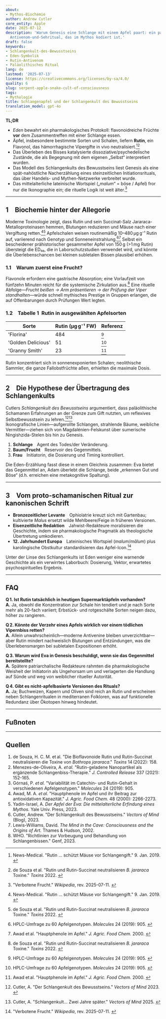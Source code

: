 ```yaml
---
about:
- Mythos-Biochemie
author: Andrew Cutler
core_entity: Apple
date: 2025-07-12
description: 'Warum Genesis eine Schlange mit einem Apfel paart: ein paläolithisches
  Antivenom-und-Sehritual, das im Mythos kodiert ist.'
draft: false
keywords:
- Schlangenkult-des-Bewusstseins
- Eden-Symbolik
- Rutin-Antivenom
- Paläolithisches Ritual
lang: de
lastmod: '2025-07-13'
license: https://creativecommons.org/licenses/by-sa/4.0/
quality: 6
slug: serpent-apple-snake-cult-of-consciousness
tags:
- Mythologie
title: Schlangenapfel und der Schlangenkult des Bewusstseins
translation_model: gpt-4o
---
```


**TL;DR**

- *Eden* bewahrt ein pharmakologisches Protokoll: flavonoidreiche Früchte **vor** dem Zusammentreffen mit einer Schlange essen.  
- Äpfel, insbesondere bestimmte Sorten und Schalen, liefern **Rutin**, ein Flavonol, das hämorrhagische Vipergifte in vivo neutralisiert.[^1][^2]  
- Das Überleben des Bisses katalysierte dissoziative/psychedelische Zustände, die als Begegnung mit dem eigenen „Selbst“ interpretiert wurden.  
- Das Modell des Schlangenkults des Bewusstseins liest Genesis als eine spät-nahöstliche Nacherzählung eines steinzeitlichen Initiationsrituals, das über Handels- und Mythen-Netzwerke verbreitet wurde.  
- Das mittelalterliche lateinische Wortspiel („*malum*“ = böse / Apfel) fror nur die Ikonographie ein; die rituelle Logik ist weit älter.[^5]

---

## 1 Biochemie hinter der Allegorie

Moderne Toxinologie zeigt, dass Rutin und sein Succinat-Salz Jararaca-Metalloproteinasen hemmen, Blutungen reduzieren und Mäuse nach einer Vergiftung retten.[^1][^2] 
Apfelschalen weisen routinemäßig 10–480 µg g⁻¹ Rutin auf, variierend nach Genotyp und Sonneneinstrahlung.[^3][^4] 
Selbst ein bescheidener prähistorischer gesammelter Apfel von 150 g (>1 mg Rutin) übersteigt die ED₅₀, die in Laborschutzstudien verwendet wird, und könnte die Überlebenschancen bei kleinen subletalen Bissen plausibel erhöhen.

### 1.1 Warum zuerst eine Frucht?

Flavonole erfordern eine gastrische Absorption; eine Vorlaufzeit von fünfzehn Minuten reicht für die systemische Zirkulation aus.[^2] 
Eine rituelle Abfolge—*Frucht beißen → Arm präsentieren → der Prüfung der Viper standhalten*—würde schnell mythisches Prestige in Gruppen erlangen, die auf Offenbarungen durch Prüfungen Wert legten.

### 1.2 Tabelle 1 Rutin in ausgewählten Apfelsorten

| Sorte | Rutin (µg g⁻¹ FW) | Referenz |
|-------|------------------|----------|
| 'Florina' | 484 | [^3] |
| 'Golden Delicious' | 51 | [^3] |
| 'Granny Smith' | 23 | [^4] |

Rutin konzentriert sich in sonnenexponierten Schalen; neolithische Sammler, die ganze Fallobstfrüchte aßen, erhielten die maximale Dosis.

---

## 2 Die Hypothese der Übertragung des Schlangenkults

Cutlers *Schlangenkult des Bewusstseins* argumentiert, dass paläolithische Schamanen Erfahrungen an der Grenze zum Gift nutzten, um reflexives Selbstbewusstsein zu lehren.[^6][^7]  
Ikonografische Linien—aufgerollte Schlangen, strahlende Bäume, weibliche Vermittler—ziehen sich von Magdalénien-Felskunst über sumerische Ningishzida-Stelen bis hin zu Genesis.

1. **Schlange** Agent des Todes/der Veränderung.  
2. **Baum/Frucht** Reservoir des Gegenmittels.  
3. **Frau** Initiatorin, die Dosierung und Timing kontrolliert.

Die Eden-Erzählung fasst diese in einem Gleichnis zusammen: Eva bietet das Gegenmittel an, Adam überlebt die Schlange, beide „erkennen Gut und Böse“ (d.h. erreichen eine metakognitive Spaltung).

---

## 3 Vom proto-schamanischen Ritual zur kanonischen Schrift

- **Bronzezeitlicher Levante** Ophiolatrie kreuzt sich mit Gartenbau; kultivierte *Malus* ersetzt wilde Mehlbeere/Feige in früheren Versionen. 
- **Eisenzeitliche Redaktion** Jahwist-Redakteure moralisieren die Geschichte, indem sie pharmakologische Pragmatik als theologische Übertretung umkodieren. 
- **12. Jahrhundert Europa** Lateinisches Wortspiel (*malum*/*mālum*) plus karolingische Obstkultur standardisieren das Apfel-Icon.[^5]

Unter der Linse des Schlangenkults ist Eden weniger eine warnende Geschichte als ein verwirrtes Laborbuch: Dosierung, Vektor, erwartetes psychospirituelles Ergebnis.

---

## FAQ

**Q 1. Ist Rutin tatsächlich in heutigen Supermarktäpfeln vorhanden?**  
**A.** Ja, obwohl die Konzentration zur Schale hin tendiert und je nach Sorte mehr als 20-fach variiert; Erbstück- und rotgeschälte Sorten neigen dazu, höher zu rangieren.  

**Q 2. Könnte der Verzehr eines Apfels wirklich vor einem tödlichen Vipernbiss retten?**  
**A.** Allein unwahrscheinlich—moderne Antivenine bleiben unverzichtbar—aber Rutin mindert nachweislich Blutungen und Entzündungen, was die Überlebensmargen bei subletalen Expositionen erhöht.  

**Q 3. Warum wird Eva in Genesis beschuldigt, wenn sie das Gegenmittel bereitstellte?**  
**A.** Spätere patriarchalische Redakteure rahmten die pharmakologische Weisheit der Initiatorin als Ungehorsam um und verlagerten die Handlung auf Sünde und weg von weiblicher ritueller Autorität.  

**Q 4. Gibt es nicht-apfelbasierte Versionen des Rituals?**  
**A.** Ja; Buchweizen, Kapern und Oliven sind reich an Rutin und erscheinen neben Schlangenritualen in mediterranen Folkloren, was auf funktionelle Redundanz über Ökotopen hinweg hindeutet.  

---

## Fußnoten

[^oai1]: [News-medical](https://www.news-medical.net/news/20190109/Study-Rutin-found-in-fruits-and-vegetables-protect-mice-against-snake-venom.aspx)
[^oai2]: [PMC](https://pmc.ncbi.nlm.nih.gov/articles/PMC8899467/)
[^oai3]: [PMC](https://pmc.ncbi.nlm.nih.gov/articles/PMC6429083/)
[^oai4]: [PubMed](https://pubmed.ncbi.nlm.nih.gov/14558772/)
[^oai5]: [Wikipedia](https://en.wikipedia.org/wiki/Forbidden_fruit)
[^oai6]: [Vectorsofmind](https://www.vectorsofmind.com/p/the-snake-cult-of-consciousness)
[^oai7]: [Vectorsofmind](https://www.vectorsofmind.com/p/the-snake-cult-of-consciousness-two)
[^1]: News-Medical. "Rutin … schützt Mäuse vor Schlangengift." 9. Jan. 2019. [^oai1] 
[^2]: de Souza et al. "Rutin und Rutin-Succinat neutralisieren *B. jararaca* Toxine." *Toxins* 2022. [^oai2] 
[^3]: HPLC-Umfrage zu 60 Apfelgenotypen. *Molecules* 24 (2019): 905. [^oai3] 
[^4]: Awad et al. "Hauptphenole im Apfel." *J. Agric. Food Chem.* 2000. [^oai4] 
[^5]: "Verbotene Frucht." *Wikipedia*, rev. 2025-07-11. [^oai5] 
[^6]: Cutler, A. "Der Schlangenkult des Bewusstseins." *Vectors of Mind* 2023. [^oai6] 
[^7]: Cutler, A. "Schlangenkult… Zwei Jahre später." *Vectors of Mind* 2025. [^oai7] 

---

## Quellen

1. de Souza, H. C. M. et al. "Die Bioflavonoide Rutin und Rutin-Succinat neutralisieren die Toxine von *Bothrops jararaca*." *Toxins* 14 (2022): 158. 
2. Menezes-de-Oliveira, A. *et al.* "Rutin-geladene Nanopartikel als ergänzende Schlangenbiss-Therapie." *J. Controlled Release* 337 (2021): 152-165. 
3. Górnaś, P. *et al.* "Variabilität im Catechin- und Rutin-Gehalt in verschiedenen Apfelgenotypen." *Molecules* 24 (2019): 905. 
4. Awad, M. A. *et al.* "Hauptphenole im Apfel und ihr Beitrag zur antioxidativen Kapazität." *J. Agric. Food Chem.* 48 (2000): 2266-2273. 
5. Yadin-Israel, A. *Der Apfel der Eva: Die mittelalterliche Erfindung eines Mythos.* Yale Univ. Press, 2023. 
6. Cutler, Andrew. "Der Schlangenkult des Bewusstseins." *Vectors of Mind* (Blog), 2023. 
7. Lewis-Williams, David. *The Mind in the Cave: Consciousness and the Origins of Art.* Thames & Hudson, 2002. 
8. WHO. "Richtlinien zur Vorbeugung und Behandlung von Schlangenbissen." Genf, 2023.